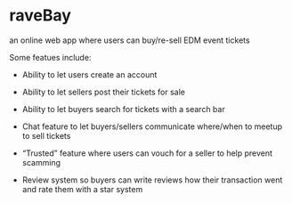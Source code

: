 # raveBay
an online web app where users can buy/re-sell EDM event tickets

Some featues include:

- Ability to let users create an account

- Ability to let sellers post their tickets for sale

- Ability to let buyers search for tickets with a search bar

- Chat feature to let buyers/sellers communicate where/when to meetup to sell tickets

- “Trusted” feature where users can vouch for a seller to help prevent scamming

- Review system so buyers can write reviews how their transaction went and rate them with a star system
